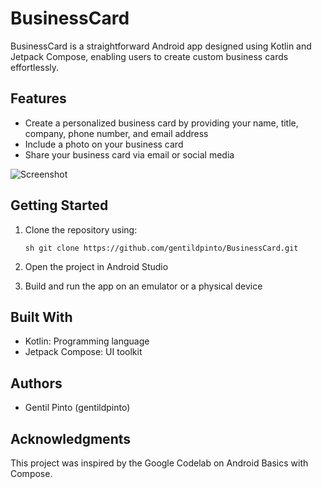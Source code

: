 # BusinessCard

BusinessCard is a straightforward Android app designed using Kotlin and Jetpack Compose, enabling users to create custom business cards effortlessly.

## Features
- Create a personalized business card by providing your name, title, company, phone number, and email address
- Include a photo on your business card
- Share your business card via email or social media

![Screenshot](screenshot.png)

## Getting Started
1. Clone the repository using:
   ```
   sh git clone https://github.com/gentildpinto/BusinessCard.git
   ```
   
2. Open the project in Android Studio
3. Build and run the app on an emulator or a physical device

## Built With
- Kotlin: Programming language
- Jetpack Compose: UI toolkit

## Authors
- Gentil Pinto (gentildpinto)

## Acknowledgments
This project was inspired by the Google Codelab on Android Basics with Compose.
